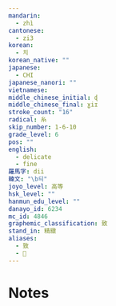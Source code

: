 ```yaml
---
mandarin:
  - zhì
cantonese:
  - zi3
korean:
  - 치
korean_native: ""
japanese:
  - CHI
japanese_nanori: ""
vietnamese:
middle_chinese_initial: ɖ
middle_chinese_final: ɣiɪ
stroke_count: "16"
radical: 糸
skip_number: 1-6-10
grade_level: 6
pos: ""
english:
  - delicate
  - fine
羅馬字: dii
韓文: "\b듸"
joyo_level: 高等
hsk_level: ""
hanmun_edu_level: ""
danayo_id: 6234
mc_id: 4846
graphemic_classification: 致
stand_in: 精緻
aliases:
  - 致
  - 𰬫
---
```


# Notes
